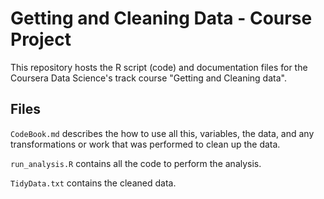 # Getting and Cleaning Data - Course Project

This repository hosts the R script (code) and documentation files for the Coursera Data Science's
track course "Getting and Cleaning data".

## Files

`CodeBook.md` describes the how to use all this, variables, the data, and any transformations 
or work that was performed to clean up the data.

`run_analysis.R` contains all the code to perform the analysis.

`TidyData.txt` contains the cleaned data.
